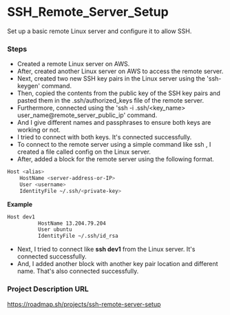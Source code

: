 # SSH_Remote_Server_Setup
Set up a basic remote Linux server and configure it to allow SSH.

### Steps
- Created a remote Linux server on AWS.
- After, created another Linux server on AWS to access the remote server.
- Next, created two new SSH key pairs in the Linux server using the 'ssh-keygen' command.
- Then, copied the contents from the public key of the SSH key pairs and pasted them in the .ssh/authorized_keys file of the remote server.
- Furthermore, connected using the 'ssh -i .ssh/<key_name> user_name@remote_server_public_ip' command.
- And I give different names and passphrases to ensure both keys are working or not.
- I tried to connect with both keys. It's connected successfully.
- To connect to the remote server using a simple command like ssh <alias>, I created a file called config on the Linux server.
- After, added a block for the remote server using the following format.
```bash
Host <alias>
    HostName <server-address-or-IP>
    User <username>
    IdentityFile ~/.ssh/<private-key>
```
**Example**
  ```bash
  Host dev1
        	HostName 13.204.79.204
        	User ubuntu
        	IdentityFile ~/.ssh/id_rsa
  ```
- Next, I tried to connect like **ssh dev1** from the Linux server. It's connected successfully.
- And, I added another block with another key pair location and different name. That's also connected successfully.

### Project Description URL
https://roadmap.sh/projects/ssh-remote-server-setup
